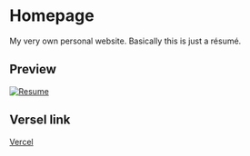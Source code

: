 # Homepage
My very own personal website. Basically this is just a résumé.

## Preview

<a href="https://ibb.co/nLY8wtk"><img src="https://i.ibb.co/W2MpHjK/Resume.png" alt="Resume" border="0"></a>

## Versel link

[Vercel](https://homepage-git-feature-advanced-siryione.vercel.app)
